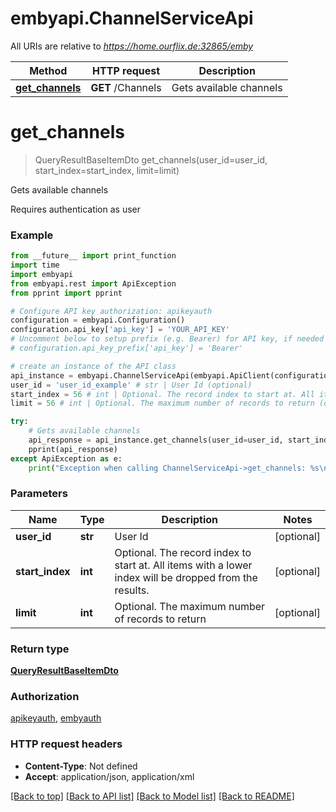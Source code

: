 # embyapi.ChannelServiceApi

All URIs are relative to *https://home.ourflix.de:32865/emby*

Method | HTTP request | Description
------------- | ------------- | -------------
[**get_channels**](ChannelServiceApi.md#get_channels) | **GET** /Channels | Gets available channels

# **get_channels**
> QueryResultBaseItemDto get_channels(user_id=user_id, start_index=start_index, limit=limit)

Gets available channels

Requires authentication as user

### Example
```python
from __future__ import print_function
import time
import embyapi
from embyapi.rest import ApiException
from pprint import pprint

# Configure API key authorization: apikeyauth
configuration = embyapi.Configuration()
configuration.api_key['api_key'] = 'YOUR_API_KEY'
# Uncomment below to setup prefix (e.g. Bearer) for API key, if needed
# configuration.api_key_prefix['api_key'] = 'Bearer'

# create an instance of the API class
api_instance = embyapi.ChannelServiceApi(embyapi.ApiClient(configuration))
user_id = 'user_id_example' # str | User Id (optional)
start_index = 56 # int | Optional. The record index to start at. All items with a lower index will be dropped from the results. (optional)
limit = 56 # int | Optional. The maximum number of records to return (optional)

try:
    # Gets available channels
    api_response = api_instance.get_channels(user_id=user_id, start_index=start_index, limit=limit)
    pprint(api_response)
except ApiException as e:
    print("Exception when calling ChannelServiceApi->get_channels: %s\n" % e)
```

### Parameters

Name | Type | Description  | Notes
------------- | ------------- | ------------- | -------------
 **user_id** | **str**| User Id | [optional] 
 **start_index** | **int**| Optional. The record index to start at. All items with a lower index will be dropped from the results. | [optional] 
 **limit** | **int**| Optional. The maximum number of records to return | [optional] 

### Return type

[**QueryResultBaseItemDto**](QueryResultBaseItemDto.md)

### Authorization

[apikeyauth](../README.md#apikeyauth), [embyauth](../README.md#embyauth)

### HTTP request headers

 - **Content-Type**: Not defined
 - **Accept**: application/json, application/xml

[[Back to top]](#) [[Back to API list]](../README.md#documentation-for-api-endpoints) [[Back to Model list]](../README.md#documentation-for-models) [[Back to README]](../README.md)

